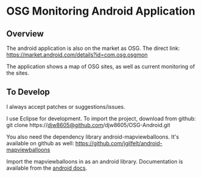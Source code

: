 OSG Monitoring Android Application
==================================

Overview
--------
The android application is also on the market as OSG.  The direct link:
https://market.android.com/details?id=com.osg.osgmon

The application shows a map of OSG sites, as well as current monitoring of the
sites.


To Develop
----------
I always accept patches or suggestions/issues.

I use Eclipse for development.  To import the project, download from github:
git clone https://djw8605@github.com/djw8605/OSG-Android.git

You also need the dependency library android-mapviewballoons.  It's available
on github as well:
https://github.com/jgilfelt/android-mapviewballoons

Import the mapviewballoons in as an android library.  Documentation is 
available from the [android docs](http://developer.android.com/guide/developing/projects/projects-eclipse.html).




